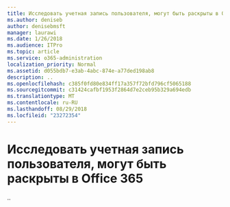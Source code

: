 ```yaml
---
title: Исследовать учетная запись пользователя, могут быть раскрыты в Office 365
ms.author: deniseb
author: denisebmsft
manager: laurawi
ms.date: 1/26/2018
ms.audience: ITPro
ms.topic: article
ms.service: o365-administration
localization_priority: Normal
ms.assetid: d055bdb7-e3ab-4abc-874e-a77ded198ab8
description: ..
ms.openlocfilehash: c385f0fd80e834ff17a357f72bfd796cf5065188
ms.sourcegitcommit: c31424cafbf1953f2864d7e2ceb95b329a694edb
ms.translationtype: MT
ms.contentlocale: ru-RU
ms.lasthandoff: 08/29/2018
ms.locfileid: "23272354"
---
```

# <a name="investigate-a-user-account-that-might-be-compromised-in-office-365"></a>Исследовать учетная запись пользователя, могут быть раскрыты в Office 365

..
  

